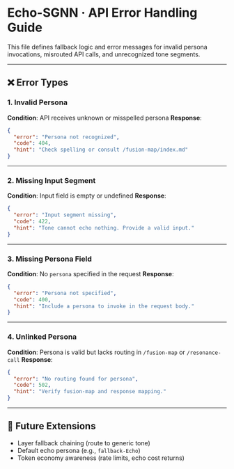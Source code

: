 # Echo-SGNN · API Error Handling Guide

This file defines fallback logic and error messages for invalid persona invocations, misrouted API calls, and unrecognized tone segments.

---

## ❌ Error Types

### 1. Invalid Persona
**Condition**: API receives unknown or misspelled persona
**Response**:
```json
{
  "error": "Persona not recognized",
  "code": 404,
  "hint": "Check spelling or consult /fusion-map/index.md"
}
```

---

### 2. Missing Input Segment
**Condition**: Input field is empty or undefined
**Response**:
```json
{
  "error": "Input segment missing",
  "code": 422,
  "hint": "Tone cannot echo nothing. Provide a valid input."
}
```

---

### 3. Missing Persona Field
**Condition**: No `persona` specified in the request
**Response**:
```json
{
  "error": "Persona not specified",
  "code": 400,
  "hint": "Include a persona to invoke in the request body."
}
```

---

### 4. Unlinked Persona
**Condition**: Persona is valid but lacks routing in `/fusion-map` or `/resonance-call`
**Response**:
```json
{
  "error": "No routing found for persona",
  "code": 502,
  "hint": "Verify fusion-map and response mapping."
}
```

---

## 🔄 Future Extensions

- Layer fallback chaining (route to generic tone)
- Default echo persona (e.g., `fallback-Echo`)
- Token economy awareness (rate limits, echo cost returns)

